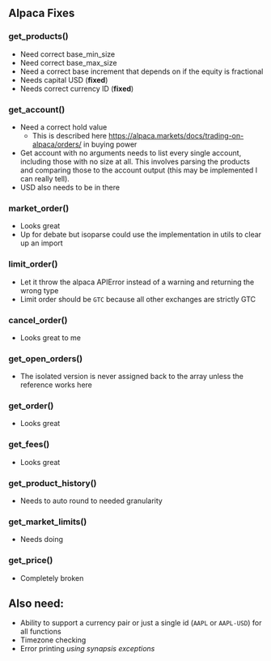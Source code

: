 ## Alpaca Fixes

### get_products()

- Need correct base_min_size
- Need correct base_max_size
- Need a correct base increment that depends on if the equity is fractional
- Needs capital USD (**fixed**)
- Needs correct currency ID (**fixed**)

### get_account()

- Need a correct hold value
  - This is described here https://alpaca.markets/docs/trading-on-alpaca/orders/ in buying power
- Get account with no arguments needs to list every single account, including those with no size at all. This involves parsing the products and comparing those to the account output (this may be implemented I can really tell). 
- USD also needs to be in there

### market_order()

- Looks great
- Up for debate but isoparse could use the implementation in utils to clear up an import

### limit_order()

- Let it throw the alpaca APIError instead of a warning and returning the wrong type
- Limit order should be `GTC` because all other exchanges are strictly GTC

### cancel_order()

- Looks great to me

### get_open_orders()

- The isolated version is never assigned back to the array unless the reference works here

### get_order()

- Looks great

### get_fees()

- Looks great

### get_product_history()

- Needs to auto round to needed granularity

### get_market_limits()

- Needs doing

### get_price()

- Completely broken

## Also need:

- Ability to support a currency pair or just a single id (`AAPL` or `AAPL-USD`) for all functions
- Timezone checking
- Error printing *using synapsis exceptions*
